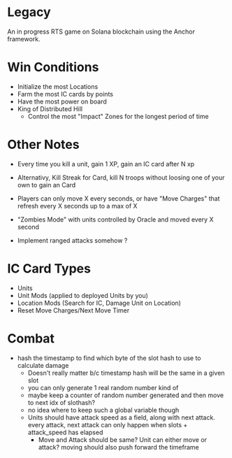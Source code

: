 # Legacy

An in progress RTS game on Solana blockchain using the Anchor framework.


# Win Conditions
- Initialize the most Locations
- Farm the most IC cards by points
- Have the most power on board
- King of Distributed Hill
    - Control the most "Impact" Zones for the longest period of time

# Other Notes
- Every time you kill a unit, gain 1 XP, gain an IC card after N xp
- Alternativy, Kill Streak for Card, kill N troops without loosing one of your own to gain an Card

- Players can only move X every seconds, or have "Move Charges" that refresh every X seconds up to a max of X
- "Zombies Mode" with units controlled by Oracle and moved every X second
- Implement ranged attacks somehow ?

# IC Card Types
- Units
- Unit Mods (applied to deployed Units by you)
- Location Mods (Search for IC, Damage Unit on Location)
- Reset Move Charges/Next Move Timer


# Combat
- hash the timestamp to find which byte of the slot hash to use to calculate damage
    - Doesn't really matter b/c timestamp hash will be the same in a given slot
    - you can only generate 1 real random number kind of
    - maybe keep a counter of random number generated and then move to next idx of slothash?
    - no idea where to keep such a global variable though
    - Units should have attack speed as a field, along with next attack. every attack, next attack can only happen when slots + attack_speed has elapsed    
        - Move and Attack should be same? Unit can either move or attack? moving should also push forward the timeframe
